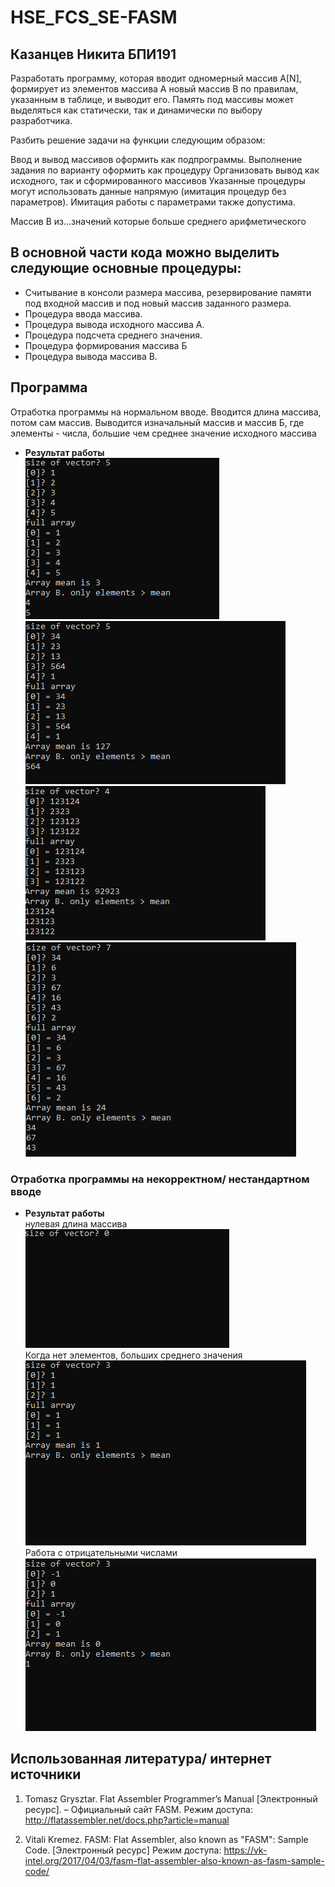 # HSE_FCS_SE-FASM

## Казанцев Никита БПИ191
Разработать программу, которая вводит одномерный массив A[N], формирует из элементов массива A новый массив B по правилам, указанным в таблице, и выводит его. Память под массивы может выделяться как статически, так и динамически по выбору разработчика.

Разбить решение задачи на функции следующим образом:

Ввод и вывод массивов оформить как подпрограммы.
Выполнение задания по варианту оформить как процедуру
Организовать вывод как исходного, так и сформированного массивов
Указанные процедуры могут использовать данные напрямую (имитация процедур без параметров). Имитация работы с параметрами также допустима.

Массив B из...значений которые больше среднего арифметического

## В основной части кода можно выделить следующие основные процедуры:

 - Считывание в консоли размера массива, резервирование памяти под входной массив и под новый массив заданного размера.
 - Процедура ввода массива. 
 - Процедура вывода исходного массива A. 
 - Процедура подсчета среднего значения.
 - Процедура формирования массива Б
 - Процедура вывода массива B. 
 
## Программа
Отработка программы на нормальном вводе. Вводится длина массива, потом сам массив. Выводится изначальный массив и массив Б, где элементы - числа, большие чем среднее значение исходного массива
- **Результат работы**</br>
  ![](res1.PNG)
  ![](res2.PNG)
  ![](res3.PNG)
  ![](res4.PNG)
 

### Отработка программы на некорректном/ нестандартном вводе
- **Результат работы**</br>
  нулевая длина массива</br>
  ![](res5.PNG)</br>
  Когда нет элементов, больших среднего значения</br>
  ![](res6.PNG)</br>
  Работа с отрицательными числами</br>
  ![](res7.PNG)</br>

  

## Использованная литература/ интернет источники
1. Tomasz Grysztar. Flat Assembler Programmer’s Manual [Электронный
ресурс]. – Официальный сайт FASM. Режим доступа:
http://flatassembler.net/docs.php?article=manual

2. Vitali Kremez. FASM: Flat Assembler, also known as "FASM": Sample Code. [Электронный
ресурс] Режим доступа: https://vk-intel.org/2017/04/03/fasm-flat-assembler-also-known-as-fasm-sample-code/

